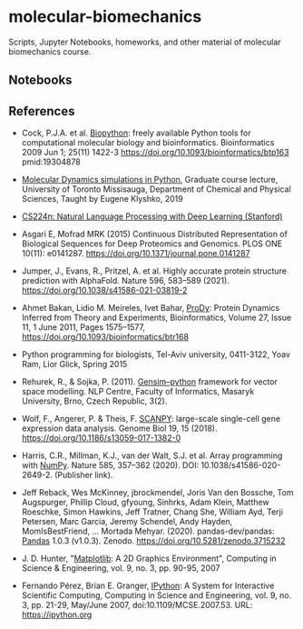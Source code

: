 # molecular-biomechanics
Scripts, Jupyter Notebooks, homeworks, and other material of molecular biomechanics course. 

## Notebooks




## References

* Cock, P.J.A. et al. [Biopython](https://biopython.org/): freely available Python tools for computational molecular biology and bioinformatics. Bioinformatics 2009 Jun 1; 25(11) 1422-3 https://doi.org/10.1093/bioinformatics/btp163 pmid:19304878

* [Molecular Dynamics simulations in Python](https://klyshko.github.io/teaching/2019-03-01-teaching), Graduate course lecture, University of Toronto Missisauga, Department of Chemical and Physical Sciences, Taught by Eugene Klyshko, 2019

* [CS224n: Natural Language Processing with Deep Learning (Stanford)](https://web.stanford.edu/class/cs224n/)

* Asgari E, Mofrad MRK (2015) Continuous Distributed Representation of Biological Sequences for Deep Proteomics and Genomics. PLOS ONE 10(11): e0141287. https://doi.org/10.1371/journal.pone.0141287

* Jumper, J., Evans, R., Pritzel, A. et al. Highly accurate protein structure prediction with AlphaFold. Nature 596, 583–589 (2021). https://doi.org/10.1038/s41586-021-03819-2

* Ahmet Bakan, Lidio M. Meireles, Ivet Bahar, [ProDy](http://prody.csb.pitt.edu/): Protein Dynamics Inferred from Theory and Experiments, Bioinformatics, Volume 27, Issue 11, 1 June 2011, Pages 1575–1577, https://doi.org/10.1093/bioinformatics/btr168

* Python programming for biologists, Tel-Aviv university, 0411-3122, Yoav Ram, Lior Glick, Spring 2015

* Rehurek, R., & Sojka, P. (2011). [Gensim–python](https://radimrehurek.com/gensim/) framework for vector space modelling. NLP Centre, Faculty of Informatics, Masaryk University, Brno, Czech Republic, 3(2).

* Wolf, F., Angerer, P. & Theis, F. [SCANPY](https://scanpy.readthedocs.io/en/stable/): large-scale single-cell gene expression data analysis. Genome Biol 19, 15 (2018). https://doi.org/10.1186/s13059-017-1382-0

* Harris, C.R., Millman, K.J., van der Walt, S.J. et al. Array programming with [NumPy](https://numpy.org/). Nature 585, 357–362 (2020). DOI: 10.1038/s41586-020-2649-2. (Publisher link).

* Jeff Reback, Wes McKinney, jbrockmendel, Joris Van den Bossche, Tom Augspurger, Phillip Cloud, gfyoung, Sinhrks, Adam Klein, Matthew Roeschke, Simon Hawkins, Jeff Tratner, Chang She, William Ayd, Terji Petersen, Marc Garcia, Jeremy Schendel, Andy Hayden, MomIsBestFriend, … Mortada Mehyar. (2020). pandas-dev/pandas: [Pandas](https://pandas.pydata.org/) 1.0.3 (v1.0.3). Zenodo. https://doi.org/10.5281/zenodo.3715232

* J. D. Hunter, "[Matplotlib](https://matplotlib.org/): A 2D Graphics Environment", Computing in Science & Engineering, vol. 9, no. 3, pp. 90-95, 2007

* Fernando Pérez, Brian E. Granger, [IPython](https://ipython.org): A System for Interactive Scientific Computing, Computing in Science and Engineering, vol. 9, no. 3, pp. 21-29, May/June 2007, doi:10.1109/MCSE.2007.53. URL: https://ipython.org





